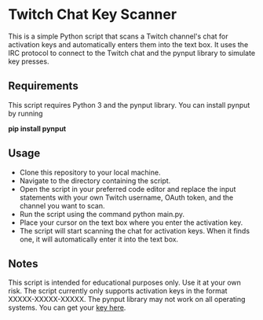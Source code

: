 # Twitch Chat Key Scanner #

This is a simple Python script that scans a Twitch channel's chat for activation keys and automatically enters them into the text box. It uses the IRC protocol to connect to the Twitch chat and the pynput library to simulate key presses.

## Requirements ##

This script requires Python 3 and the pynput library. You can install pynput by running 

**pip install pynput**


## Usage ##

+ Clone this repository to your local machine.
+ Navigate to the directory containing the script.
+ Open the script in your preferred code editor and replace the input statements with your own Twitch username, OAuth token, and the channel you want to scan.
+ Run the script using the command python main.py.
+ Place your cursor on the text box where you enter the activation key.
+ The script will start scanning the chat for activation keys. When it finds one, it will automatically enter it into the text box.

## Notes ##

This script is intended for educational purposes only. Use it at your own risk.
The script currently only supports activation keys in the format XXXXX-XXXXX-XXXXX.
The pynput library may not work on all operating systems. You can get your [key here](https://twitchapps.com/tmi/).
